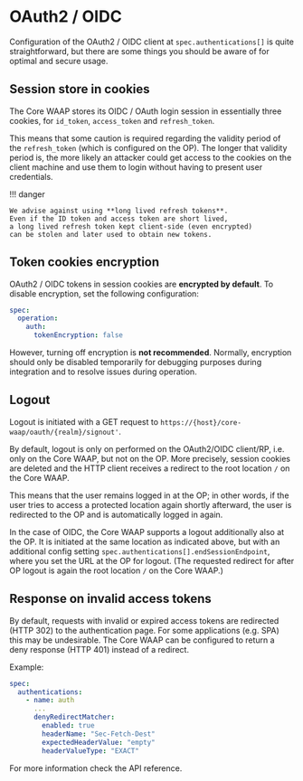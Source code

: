 # OAuth2 / OIDC

Configuration of the OAuth2 / OIDC client at `spec.authentications[]` is quite straightforward,
but there are some things you should be aware of for optimal and secure usage.

## Session store in cookies

The Core WAAP stores its OIDC / OAuth login session in essentially three cookies,
for `id_token`, `access_token` and `refresh_token`.

This means that some caution is required regarding the validity period of the
`refresh_token` (which is configured on the OP). The longer that validity period is,
the more likely an attacker could get access to the cookies on the client machine
and use them to login without having to present user credentials.

!!! danger

    We advise against using **long lived refresh tokens**.
    Even if the ID token and access token are short lived,
    a long lived refresh token kept client-side (even encrypted)
    can be stolen and later used to obtain new tokens.

## Token cookies encryption

OAuth2 / OIDC tokens in session cookies are **encrypted by default**.
To disable encryption, set the following configuration:

```yaml
spec:
  operation:
    auth:
      tokenEncryption: false
```

However, turning off encryption is **not recommended**.
Normally, encryption should only be disabled temporarily for debugging purposes
during integration and to resolve issues during operation.

## Logout

Logout is initiated with a GET request to `https://{host}/core-waap/oauth/{realm}/signout'`.

By default, logout is only on performed on the OAuth2/OIDC client/RP, i.e. only on the Core WAAP,
but not on the OP.
More precisely, session cookies are deleted
and the HTTP client receives a redirect to the root location `/` on the Core WAAP.

This means that the user remains logged in at the OP;
in other words, if the user tries to access a protected location again shortly afterward,
the user is redirected to the OP and is automatically logged in again.

In the case of OIDC,
the Core WAAP supports a logout additionally also at the OP.
It is initiated at the same location as indicated above,
but with an additional config setting `spec.authentications[].endSessionEndpoint`,
where you set the URL at the OP for logout.
(The requested redirect for after OP logout is again the root location `/` on the Core WAAP.)

## Response on invalid access tokens

By default, requests with invalid or expired access tokens are redirected (HTTP 302) to the authentication page.
For some applications (e.g. SPA) this may be undesirable.
The Core WAAP can be configured to return a deny response (HTTP 401) instead of a redirect.

Example:

```yaml
spec:
  authentications:
    - name: auth
      ...
      denyRedirectMatcher:
        enabled: true
        headerName: "Sec-Fetch-Dest"
        expectedHeaderValue: "empty"
        headerValueType: "EXACT"
```

For more information check the API reference.
